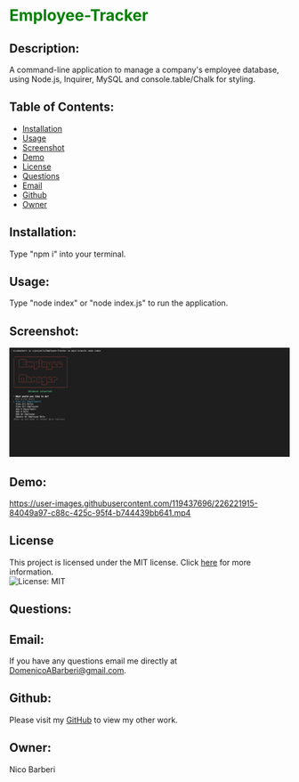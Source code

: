 # <span style="color:green">Employee-Tracker</span>

## Description:
A command-line application to manage a company's employee database, using Node.js, Inquirer, MySQL and console.table/Chalk for styling.

## Table of Contents:

* [Installation](#installation)
* [Usage](#usage)
* [Screenshot](#screenshot)
* [Demo](#demo)
* [License](#license)
* [Questions](#Questions)
* [Email](#Email)
* [Github](#Github)
* [Owner](#Owner)

## Installation:

Type "npm i" into your terminal.

## Usage:

Type "node index" or "node index.js" to run the application.

## Screenshot:
![Screenshot of Application](./assets/images/screenshot.png)

## Demo:
https://user-images.githubusercontent.com/119437696/226221915-84049a97-c88c-425c-95f4-b744439bb641.mp4

## License

This project is licensed under the MIT license. Click [here](https://opensource.org/licenses/MIT) for more information.<br>
![License: MIT](https://img.shields.io/badge/License-MIT-yellow.svg)

## Questions:
## Email:
If you have any questions email me directly at DomenicoABarberi@gmail.com.

## Github:
Please visit my [GitHub](https://github.com/DomenicoBarb) to view my other work.

## Owner:
Nico Barberi
